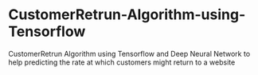 # CustomerRetrun-Algorithm-using-Tensorflow
CustomerRetrun Algorithm using Tensorflow and Deep Neural Network to help predicting the rate at which customers might return to a website
